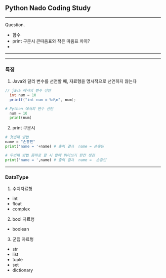 ## Python Nado Coding Study
---
Question.

- 함수
- print 구문시 큰따옴표와 작은 따옴표 차이?
- 

---
---

### 특징

1. Java와 달리 변수를 선언할 때, 자료형을 명시적으로 선언하지 않는다 

```java
// java 에서의 변수 선언
  int num = 10
  printf("int num = %d\n", num);
```

```python
# Python 에서의 변수 선언
  num = 10
  print(num)
```

2. print 구문시 

```python
# 첫번째 방법
name = "손흥민"
print('name = '+name) # 출력 결과  name = 손흥민

# 두번째 방법 콤마로 할 시 앞에 뛰어쓰기 한칸 생김
print('name = ',name) # 출력 결과  name =  손흥민 
```

---
### DataType

1. 수치자료형
  - int
  - float
  - complex

2. bool 자료형
  - boolean

3. 군집 자료형
  - str
  - list
  - tuple
  - set
  - dictionary